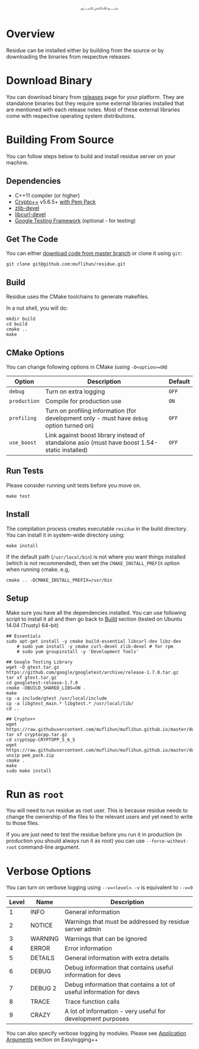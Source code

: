 <p align="center">
   ﷽
</p>

# Overview
Residue can be installed either by building from the source or by downloading the binaries from respective releases.

# Download Binary
You can download binary from [releases](https://github.com/muflihun/residue/releases) page for your platform. They are standalone binaries but they require some external libraries installed that are mentioned with each release notes. Most of these external libraries come with respective operating system distributions.

# Building From Source
You can follow steps below to build and install residue server on your machine.

## Dependencies
  * C++11 compiler (or higher)
  * [Crypto++](https://www.cryptopp.com/) v5.6.5+ [with Pem Pack](https://raw.githubusercontent.com/muflihun/muflihun.github.io/master/downloads/pem_pack.zip)
  * [zlib-devel](https://zlib.net/)
  * [libcurl-devel](https://curl.haxx.se/libcurl/)
  * [Google Testing Framework](https://github.com/google/googletest/blob/master/googletest/docs/Primer.md) (optional - for testing)
  
## Get The Code
You can either [download code from master branch](https://github.com/muflihun/residue/archive/master.zip) or clone it using `git`:

```
git clone git@github.com:muflihun/residue.git
```

## Build
Residue uses the CMake toolchains to generate makefiles.

In a nut shell, you will do:

```
mkdir build
cd build
cmake ..
make
```

## CMake Options
You can change following options in CMake (using `-D<option>=ON`)

|    Option    | Description                     | Default |
| ------------ | ------------------------------- |---------|
| `debug`      | Turn on extra logging           | `OFF`   |
| `production` | Compile for production use      | `ON`   |
| `profiling`  | Turn on profiling information (for development only - must have `debug` option turned on) | `OFF` |
| `use_boost` | Link against boost library instead of standalone asio (must have boost 1.54-static installed) | `OFF` |

## Run Tests
Please consider running unit tests before you move on.

```
make test
```

## Install
The compilation process creates executable `residue` in the build directory. You can install it in system-wide directory using:

```
make install
```

If the default path (`/usr/local/bin`) is not where you want things installed (which is not recommended), then set the `CMAKE_INSTALL_PREFIX` option when running cmake. e.g,

```
cmake .. -DCMAKE_INSTALL_PREFIX=/usr/bin
```

## Setup
Make sure you have all the dependencies installed. You can use following script to install it all and then go back to [Build](#build) section (tested on Ubuntu 14.04 (Trusty) 64-bit)

```
## Essentials
sudo apt-get install -y cmake build-essential libcurl-dev libz-dev
    # sudo yum install -y cmake curl-devel zlib-devel # for rpm
    # sudo yum groupinstall -y 'Development Tools'

## Google Testing Library
wget -O gtest.tar.gz https://github.com/google/googletest/archive/release-1.7.0.tar.gz
tar xf gtest.tar.gz
cd googletest-release-1.7.0
cmake -DBUILD_SHARED_LIBS=ON .
make
cp -a include/gtest /usr/local/include
cp -a libgtest_main.* libgtest.* /usr/local/lib/
cd ..

## Crypto++
wget https://raw.githubusercontent.com/muflihun/muflihun.github.io/master/downloads/cryptocpp.tar.gz
tar xf cryptocpp.tar.gz
cd cryptopp-CRYPTOPP_5_6_5
wget https://raw.githubusercontent.com/muflihun/muflihun.github.io/master/downloads/pem_pack.zip
unzip pem_pack.zip
cmake .
make
sudo make install
```

# Run as `root`
You will need to run residue as root user. This is because residue needs to change the ownership of the files to the relevant users and yet need to write to those files.

If you are just need to test the residue before you run it in production (in production you should always run it as root) you can use `--force-without-root` command-line argument.

# Verbose Options
You can turn on verbose logging using `--v=<level>`. `-v` is equivalent to `--v=9`

| **Level** | **Name**        | **Description**                                                       |
|-----------|-----------------|-----------------------------------------------------------------------|
| 1         | INFO            | General information                                                   |
| 2         | NOTICE          | Warnings that must be addressed by residue server admin               |
| 3         | WARNING         | Warnings that can be ignored                                          |
| 4         | ERROR           | Error information                                                     |
| 5         | DETAILS         | General information with extra details                                |
| 6         | DEBUG           | Debug information that contains useful information for devs           |
| 7         | DEBUG 2         | Debug information that contains a lot of useful information for devs  |
| 8         | TRACE           | Trace function calls                                                  |
| 9         | CRAZY           | A lot of information - very useful for development purposes           |

You can also specify verbose logging by modules. Please see [Application Arguments](https://github.com/muflihun/easyloggingpp#application-arguments) section on Easylogging++
